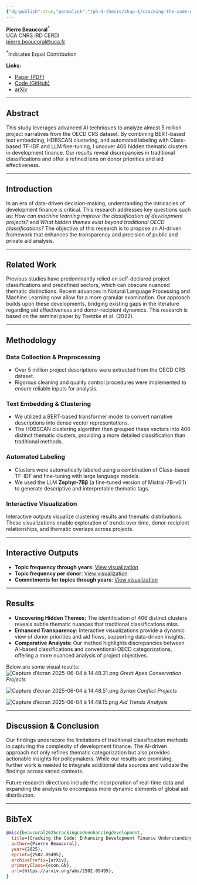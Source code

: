 ```yaml
---
{"dg-publish":true,"permalink":"/ph-d-thesis/chap-1/cracking-the-code-enhancing-development-finance-understanding-with-artificial-intelligence/"}
---
```





**Pierre Beaucoral**<sup>*</sup>  
UCA CNRS IRD CERDI  
[pierre.beaucoral@uca.fr](mailto:pierre.beaucoral@uca.fr)

<sup>*</sup>Indicates Equal Contribution

**Links:**  
- [Paper (PDF)](https://arxiv.org/pdf/2502.09495.pdf)  
- [Code (GitHub)](https://github.com/PierreBeaucoral/ML-clustering-of-development-activities)  
- [arXiv](https://arxiv.org/abs/2502.09495)

---

## Abstract

This study leverages advanced AI techniques to analyze almost 5 million project narratives from the OECD CRS dataset. By combining BERT-based text embedding, HDBSCAN clustering, and automated labeling with Class-based TF-IDF and LLM fine-tuning, I uncover 406 hidden thematic clusters in development finance. Our results reveal discrepancies in traditional classifications and offer a refined lens on donor priorities and aid effectiveness.

---

## Introduction

In an era of data-driven decision-making, understanding the intricacies of development finance is critical. This research addresses key questions such as: *How can machine learning improve the classification of development projects?* and *What hidden themes exist beyond traditional OECD classifications?* The objective of this research is to propose an AI-driven framework that enhances the transparency and precision of public and private aid analysis.

---

## Related Work

Previous studies have predominantly relied on self-declared project classifications and predefined sectors, which can obscure nuanced thematic distinctions. Recent advances in Natural Language Processing and Machine Learning now allow for a more granular examination. Our approach builds upon these developments, bridging existing gaps in the literature regarding aid effectiveness and donor-recipient dynamics. This research is based on the seminal paper by Toetzke et al. (2022).

---

## Methodology

### Data Collection & Preprocessing

- Over 5 million project descriptions were extracted from the OECD CRS dataset.  
- Rigorous cleaning and quality control procedures were implemented to ensure reliable inputs for analysis.

### Text Embedding & Clustering

- We utilized a BERT-based transformer model to convert narrative descriptions into dense vector representations.  
- The HDBSCAN clustering algorithm then grouped these vectors into 406 distinct thematic clusters, providing a more detailed classification than traditional methods.

### Automated Labeling

- Clusters were automatically labeled using a combination of Class-based TF-IDF and fine-tuning with large language models.  
- We used the LLM **Zephyr-7Bβ** (a fine-tuned version of Mistral-7B-v0.1) to generate descriptive and interpretable thematic tags.

### Interactive Visualization

Interactive outputs visualize clustering results and thematic distributions. These visualizations enable exploration of trends over time, donor-recipient relationships, and thematic overlaps across projects.

---

## Interactive Outputs

- **Topic frequency through years**: [View visualization](topics_over_time_visualization.html)  
- **Topic frequency per donor**: [View visualization](topics_per_donor_visualization.html)  
- **Commitments for topics through years**: [View visualization](commitmentyear_plot.html)  

---

## Results

- **Uncovering Hidden Themes:** The identification of 406 distinct clusters reveals subtle thematic nuances that traditional classifications miss.  
- **Enhanced Transparency:** Interactive visualizations provide a dynamic view of donor priorities and aid flows, supporting data-driven insights.  
- **Comparative Analysis:** Our method highlights discrepancies between AI-based classifications and conventional OECD categorizations, offering a more nuanced analysis of project objectives.

Below are some visual results:
![Capture d’écran 2025-06-04 à 14.48.31.png](/img/user/PhD%20Thesis/Chap%201/Capture%20d%E2%80%99%C3%A9cran%202025-06-04%20%C3%A0%2014.48.31.png)
*Great Apes Conservation Projects*


![Capture d’écran 2025-06-04 à 14.48.51.png](/img/user/PhD%20Thesis/Chap%201/Capture%20d%E2%80%99%C3%A9cran%202025-06-04%20%C3%A0%2014.48.51.png)
*Syrian Conflict Projects*

![Capture d’écran 2025-06-04 à 14.49.15.png](/img/user/PhD%20Thesis/Chap%201/Capture%20d%E2%80%99%C3%A9cran%202025-06-04%20%C3%A0%2014.49.15.png)
*Aid Trends Analysis*

---

## Discussion & Conclusion

Our findings underscore the limitations of traditional classification methods in capturing the complexity of development finance. The AI-driven approach not only refines thematic categorization but also provides actionable insights for policymakers. While our results are promising, further work is needed to integrate additional data sources and validate the findings across varied contexts.

Future research directions include the incorporation of real-time data and expanding the analysis to encompass more dynamic elements of global aid distribution.

---

## BibTeX

```bibtex
@misc{beaucoral2025crackingcodeenhancingdevelopment,
  title={Cracking the Code: Enhancing Development Finance Understanding with Artificial Intelligence}, 
  author={Pierre Beaucoral},
  year={2025},
  eprint={2502.09495},
  archivePrefix={arXiv},
  primaryClass={econ.GN},
  url={https://arxiv.org/abs/2502.09495},
}
